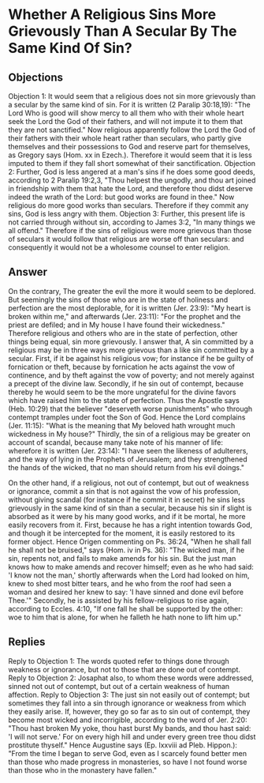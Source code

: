 # Whether A Religious Sins More Grievously Than A Secular By The Same Kind Of Sin?
## Objections
Objection 1: It would seem that a religious does not sin more grievously than a secular by the same kind of sin. For it is written (2 Paralip 30:18,19): "The Lord Who is good will show mercy to all them who with their whole heart seek the Lord the God of their fathers, and will not impute it to them that they are not sanctified." Now religious apparently follow the Lord the God of their fathers with their whole heart rather than seculars, who partly give themselves and their possessions to God and reserve part for themselves, as Gregory says (Hom. xx in Ezech.). Therefore it would seem that it is less imputed to them if they fall short somewhat of their sanctification.
Objection 2: Further, God is less angered at a man's sins if he does some good deeds, according to 2 Paralip 19:2,3, "Thou helpest the ungodly, and thou art joined in friendship with them that hate the Lord, and therefore thou didst deserve indeed the wrath of the Lord: but good works are found in thee." Now religious do more good works than seculars. Therefore if they commit any sins, God is less angry with them.
Objection 3: Further, this present life is not carried through without sin, according to James 3:2, "In many things we all offend." Therefore if the sins of religious were more grievous than those of seculars it would follow that religious are worse off than seculars: and consequently it would not be a wholesome counsel to enter religion.
## Answer
On the contrary, The greater the evil the more it would seem to be deplored. But seemingly the sins of those who are in the state of holiness and perfection are the most deplorable, for it is written (Jer. 23:9): "My heart is broken within me," and afterwards (Jer. 23:11): "For the prophet and the priest are defiled; and in My house I have found their wickedness." Therefore religious and others who are in the state of perfection, other things being equal, sin more grievously.
I answer that, A sin committed by a religious may be in three ways more grievous than a like sin committed by a secular. First, if it be against his religious vow; for instance if he be guilty of fornication or theft, because by fornication he acts against the vow of continence, and by theft against the vow of poverty; and not merely against a precept of the divine law. Secondly, if he sin out of contempt, because thereby he would seem to be the more ungrateful for the divine favors which have raised him to the state of perfection. Thus the Apostle says (Heb. 10:29) that the believer "deserveth worse punishments" who through contempt tramples under foot the Son of God. Hence the Lord complains (Jer. 11:15): "What is the meaning that My beloved hath wrought much wickedness in My house?" Thirdly, the sin of a religious may be greater on account of scandal, because many take note of his manner of life: wherefore it is written (Jer. 23:14): "I have seen the likeness of adulterers, and the way of lying in the Prophets of Jerusalem; and they strengthened the hands of the wicked, that no man should return from his evil doings."

On the other hand, if a religious, not out of contempt, but out of weakness or ignorance, commit a sin that is not against the vow of his profession, without giving scandal (for instance if he commit it in secret) he sins less grievously in the same kind of sin than a secular, because his sin if slight is absorbed as it were by his many good works, and if it be mortal, he more easily recovers from it. First, because he has a right intention towards God, and though it be intercepted for the moment, it is easily restored to its former object. Hence Origen commenting on Ps. 36:24, "When he shall fall he shall not be bruised," says (Hom. iv in Ps. 36): "The wicked man, if he sin, repents not, and fails to make amends for his sin. But the just man knows how to make amends and recover himself; even as he who had said: 'I know not the man,' shortly afterwards when the Lord had looked on him, knew to shed most bitter tears, and he who from the roof had seen a woman and desired her knew to say: 'I have sinned and done evil before Thee.'" Secondly, he is assisted by his fellow-religious to rise again, according to Eccles. 4:10, "If one fall he shall be supported by the other: woe to him that is alone, for when he falleth he hath none to lift him up."
## Replies
Reply to Objection 1: The words quoted refer to things done through weakness or ignorance, but not to those that are done out of contempt.
Reply to Objection 2: Josaphat also, to whom these words were addressed, sinned not out of contempt, but out of a certain weakness of human affection.
Reply to Objection 3: The just sin not easily out of contempt; but sometimes they fall into a sin through ignorance or weakness from which they easily arise. If, however, they go so far as to sin out of contempt, they become most wicked and incorrigible, according to the word of Jer. 2:20: "Thou hast broken My yoke, thou hast burst My bands, and thou hast said: 'I will not serve.' For on every high hill and under every green tree thou didst prostitute thyself." Hence Augustine says (Ep. lxxviii ad Pleb. Hippon.): "From the time I began to serve God, even as I scarcely found better men than those who made progress in monasteries, so have I not found worse than those who in the monastery have fallen."